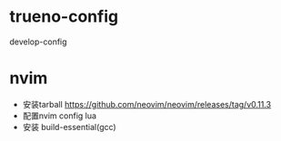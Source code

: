 # trueno-config
develop-config

# nvim
- 安装tarball https://github.com/neovim/neovim/releases/tag/v0.11.3
- 配置nvim config lua
- 安装 build-essential(gcc)

